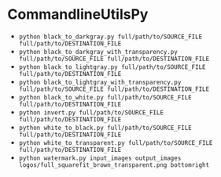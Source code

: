 # CommandlineUtilsPy
* `python black_to_darkgray.py full/path/to/SOURCE_FILE full/path/to/DESTINATION_FILE`
* `python black_to_darkgray_with_transparency.py full/path/to/SOURCE_FILE full/path/to/DESTINATION_FILE`
* `python black_to_lightgray.py full/path/to/SOURCE_FILE full/path/to/DESTINATION_FILE`
* `python black_to_lightgray_with_transparency.py full/path/to/SOURCE_FILE full/path/to/DESTINATION_FILE`
* `python black_to_white.py full/path/to/SOURCE_FILE full/path/to/DESTINATION_FILE`
* `python invert.py full/path/to/SOURCE_FILE full/path/to/DESTINATION_FILE`
* `python white_to_black.py full/path/to/SOURCE_FILE full/path/to/DESTINATION_FILE`
* `python white_to_transparent.py full/path/to/SOURCE_FILE full/path/to/DESTINATION_FILE`
* `python watermark.py input_images output_images logos/full_squarefit_brown_transparent.png bottomright`


